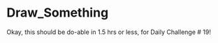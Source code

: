 Draw_Something
==============

Okay, this should be do-able in 1.5 hrs or less, for Daily Challenge # 19!

